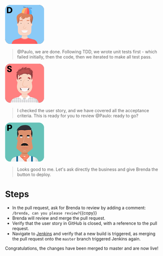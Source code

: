 ![Dan](../../assets/yellow-belt-devops-dojo/test-driven-development/dan.png)

> @Paulo, we are done. Following TDD, we wrote unit tests first - which failed initially, then the code, then we iterated to make all test pass.

![Santhosh](../../assets/yellow-belt-devops-dojo/test-driven-development/santhosh.png)

> I checked the user story, and we have covered all the acceptance criteria. This is ready for you to review @Paulo: ready to go?

![Paulo](../../assets/yellow-belt-devops-dojo/test-driven-development/paulo.png)

> Looks good to me. Let's ask directly the business and give Brenda the button to deploy.

# Steps

* In the pull request, ask for Brenda to review by adding a comment: `/brenda, can you please review?`{{copy}}
* Brenda will review and merge the pull request.
* Verify that the user story in GitHub is closed, with a reference to the pull request.
* Navigate to <a href="https://[[HOST_SUBDOMAIN]]-8080-[[KATACODA_HOST]].environments.katacoda.com/blue/organizations/jenkins/pet-clinic/activity" target="jenkins">Jenkins</a> and verify that a new build is triggered, as merging the pull request onto the `master` branch triggered Jenkins again.

Congratulations, the changes have been merged to master and are now live!
